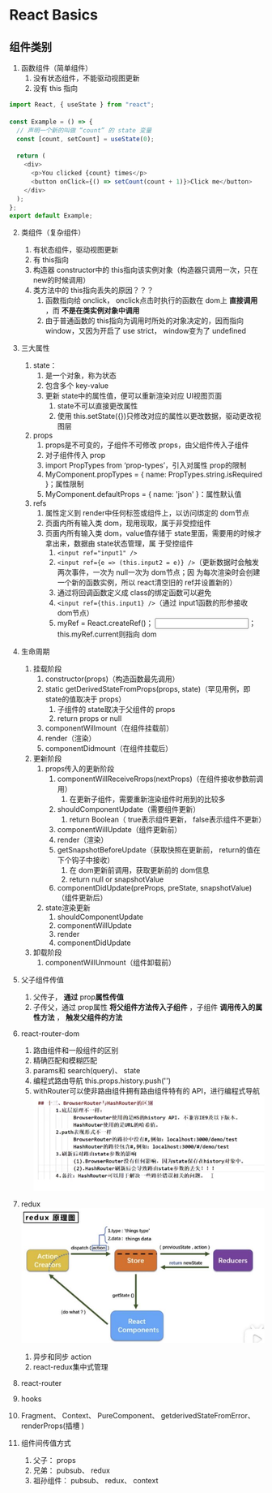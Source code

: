 # React Basics

## 组件类别
1. 函数组件（简单组件）
   1. 没有状态组件，不能驱动视图更新
   1. 没有 this 指向
```js
import React, { useState } from "react";

const Example = () => {
  // 声明一个新的叫做 “count” 的 state 变量
  const [count, setCount] = useState(0);

  return (
    <div>
      <p>You clicked {count} times</p>
      <button onClick={() => setCount(count + 1)}>Click me</button>
    </div>
  );
};
export default Example;
```
2. 类组件（复杂组件）
   1. 有状态组件，驱动视图更新
   2. 有 this指向
   3. 构造器 constructor中的 this指向该实例对象（构造器只调⽤⼀次，只在 new的时候调⽤）
   4. 类⽅法中的 this指向丢失的原因？？？
      1. 函数指向给 onclick， onclick点击时执⾏的函数在 dom上 **直接调⽤** ，⽽ **不是在类实例对象中调⽤**
      2. 由于普通函数的 this指向为调⽤时所处的对象决定的，因⽽指向 window，⼜因为开启了 use strict， window变为了 undefined
3. 三⼤属性
   1. state：
      1. 是⼀个对象，称为状态
      2. 包含多个 key-value
      3. 更新 state中的属性值，便可以重新渲染对应 UI视图⻚⾯
         1. state不可以直接更改属性
         2. 使⽤ this.setState({})只修改对应的属性以更改数据，驱动更改视图层
   2. props
      1. props是不可变的，⼦组件不可修改 props，由⽗组件传⼊⼦组件
      2. 对⼦组件传⼊ prop<A name="1" name1={1}></A>
      3. import PropTypes from ‘prop-typesʼ，引⼊对属性 prop的限制
      4. MyComponent.propTypes = { name: PropTypes.string.isRequired }；属性限制
      5. MyComponent.defaultProps = { name: 'json' }：属性默认值
   3. refs
      1. 属性定义到 render中任何标签或组件上，以访问绑定的 dom节点
      2. ⻚⾯内所有输⼊类 dom，现⽤现取，属于⾮受控组件
      3. ⻚⾯内所有输⼊类 dom，value值存储于 state⾥⾯，需要⽤的时候才拿出来，数据由 state状态管理，属 于受控组件
         1. `<input ref="input1" />`
         2. `<input ref={e => (this.input2 = e)} />`（更新数据时会触发两次事件，⼀次为 null⼀次为 dom节点；因 为每次渲染时会创建⼀个新的函数实例，所以 react清空旧的 ref并设置新的）
         3. 通过将回调函数定义成 class的绑定函数可以避免
         4. `<input ref={this.input1} />`（通过 input1函数的形参接收 dom节点）
         5. myRef = React.createRef()； <input ref={this.myRef} />； this.myRef.current则指向 dom
4. ⽣命周期
   1. 挂载阶段
      1. constructor(props)（构造函数最先调⽤）
      2. static getDerivedStateFromProps(props, state)（罕⻅⽤例，即 state的值取决于 props）
         1. ⼦组件的 state取决于⽗组件的 props
         2. return props or null
      3. componentWillmount（在组件挂载前）
      4. render（渲染）
      5. componentDidmount（在组件挂载后）
   2. 更新阶段
      1. props传⼊的更新阶段
         1. componentWillReceiveRrops(nextProps)（在组件接收参数前调⽤）
            1. 在更新⼦组件，需要重新渲染组件时⽤到的⽐较多
         2. shouldComponentUpdate（需要组件更新）
            1. return Boolean（ true表示组件更新， false表示组件不更新）
         3. componentWillUpdate（组件更新前）
         4. render（渲染）
         5. getSnapshotBeforeUpdate（获取快照在更新前， return的值在下个钩⼦中接收）
            1. 在 dom更新前调⽤，获取更新前的 dom信息
            2. return null or snapshotValue
         6. componentDidUpdate(preProps, preState, snapshotValue)（组件更新后）
      2. state渲染更新
         1. shouldComponentUpdate
         2. componentWillUpdate
         3. render
         4. componentDidUpdate
   3. 卸载阶段
      1. componentWillUnmount（组件卸载前）
5. ⽗⼦组件传值
   1. ⽗传⼦， **通过** prop**属性传值**
   2. ⼦传⽗，通过 prop属性 **将⽗组件⽅法传⼊⼦组件** ，⼦组件 **调⽤传⼊的属性⽅法** ， **触发⽗组件的⽅法**
6. react-router-dom
   1. 路由组件和⼀般组件的区别
   2. 精确匹配和模糊匹配
   3. params和 search(query)、 state
   4. 编程式路由导航 this.props.history.push('')
   5. withRouter可以使⾮路由组件拥有路由组件特有的 API，进⾏编程式导航
![](./assets/Aspose.Words.bdb07b23-8480-466b-9fef-08b6ea7387cb.001.jpeg)

1. redux
![](./assets/Aspose.Words.bdb07b23-8480-466b-9fef-08b6ea7387cb.002.jpeg)
   1. 异步和同步 action
   2. react-redux集中式管理
1. react-router
2. hooks
3. Fragment、 Context、 PureComponent、 getderivedStateFromError、 renderProps(插槽 )
4. 组件间传值⽅式
   1. ⽗⼦： props
   2. 兄弟： pubsub、 redux
   3. 祖孙组件： pubsub、 redux、 context
